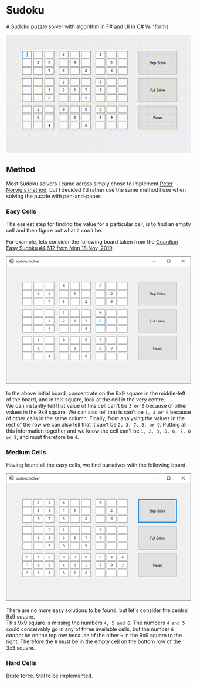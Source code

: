 # Sudoku
A Sudoku puzzle solver with algorithm in F# and UI in C# Winforms

![Screenshot](https://github.com/James-P-D/Sudoku/blob/master/Screenshot.gif)

## Method

Most Sudoku solvers I came across simply chose to implement [Peter Norvig's method](https://norvig.com/sudoku.html), but I decided I'd rather use the same method I use when solving the puzzle with pen-and-paper.

### Easy Cells

The easiest step for finding the value for a particular cell, is to find an empty cell and then figure out what it *can't* be.

For example, lets consider the following board taken from the [Guardian Easy Sudoku #4,612 from Mon 18 Nov, 2019](https://www.theguardian.com/lifeandstyle/2019/nov/18/sudoku-4612-easy).

![Easy Cells Screenshot](https://github.com/James-P-D/Sudoku/blob/master/Easy.png)

In the above initial board, concentrate on the 9x9 square in the middle-left of the board, and in this square, look at the cell in the very centre.  
We can instantly tell that value of this cell can't be `3 or 5` because of other values in the 9x9 square. We can also tell that is can't be `1, 3 or 6` because of other cells in the same column. Finally, from analysing the values in the rest of the row we can also tell that it can't be `2, 3, 7, 8, or 9`. Putting all this information together and we know the cell can't be `1, 2, 3, 5, 6, 7, 8 or 9`, and must therefore be `4`.

### Medium Cells

Having found all the easy cells, we find ourselves with the following board:

![Medium Cells Screenshot](https://github.com/James-P-D/Sudoku/blob/master/Medium.png)

There are no more easy solutions to be found, but let's consider the central 9x9 square.  
This 9x9 square is missing the numbers `4, 5 and 6`. The numbers `4 and 5` could conceivably go in any of three available cells, but the number `6` *cannot* be on the top row because of the other `6` in the 9x9 square to the right. Therefore the `6` *must* be in the empty cell on the bottom row of the 3x3 square.

### Hard Cells

Brute force. Still to be implemented.

